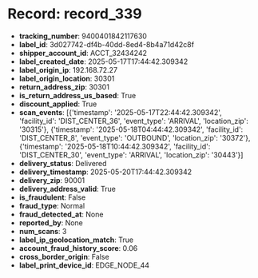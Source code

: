 # Record: record_339

- **tracking_number**: 9400401842117630
- **label_id**: 3d027742-df4b-40dd-8ed4-8b4a71d42c8f
- **shipper_account_id**: ACCT_32434242
- **label_created_date**: 2025-05-17T17:44:42.309342
- **label_origin_ip**: 192.168.72.27
- **label_origin_location**: 30301
- **return_address_zip**: 30301
- **is_return_address_us_based**: True
- **discount_applied**: True
- **scan_events**: [{'timestamp': '2025-05-17T22:44:42.309342', 'facility_id': 'DIST_CENTER_36', 'event_type': 'ARRIVAL', 'location_zip': '30315'}, {'timestamp': '2025-05-18T04:44:42.309342', 'facility_id': 'DIST_CENTER_8', 'event_type': 'OUTBOUND', 'location_zip': '30372'}, {'timestamp': '2025-05-18T10:44:42.309342', 'facility_id': 'DIST_CENTER_30', 'event_type': 'ARRIVAL', 'location_zip': '30443'}]
- **delivery_status**: Delivered
- **delivery_timestamp**: 2025-05-20T17:44:42.309342
- **delivery_zip**: 90001
- **delivery_address_valid**: True
- **is_fraudulent**: False
- **fraud_type**: Normal
- **fraud_detected_at**: None
- **reported_by**: None
- **num_scans**: 3
- **label_ip_geolocation_match**: True
- **account_fraud_history_score**: 0.06
- **cross_border_origin**: False
- **label_print_device_id**: EDGE_NODE_44